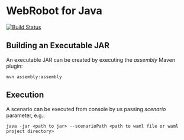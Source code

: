 # WebRobot for Java

[![Build Status](https://travis-ci.org/automate-website/jwebrobot.svg?branch=master)](https://travis-ci.org/automate-website/jwebrobot)

## Building an Executable JAR

An executable JAR can be created by executing the _assembly_ Maven plugin:

```
mvn assembly:assembly
```

## Execution

A scenario can be executed from console by us passing _scenario_ parameter, e.g.:

```
java -jar <path to jar> --scenarioPath <path to waml file or waml project directory>
```

